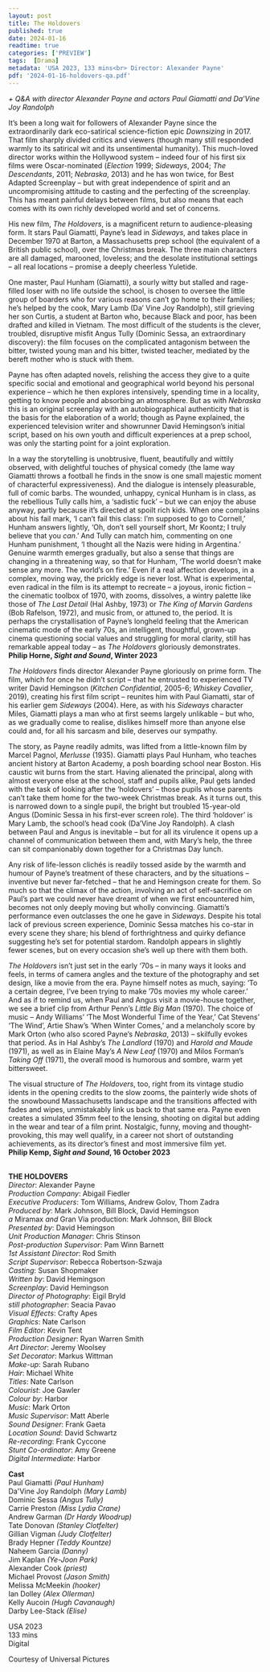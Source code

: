 ```yaml
---
layout: post
title: The Holdovers
published: true
date: 2024-01-16
readtime: true
categories: ['PREVIEW']
tags:  [Drama]
metadata: 'USA 2023, 133 mins<br> Director: Alexander Payne'
pdf: '2024-01-16-holdovers-qa.pdf'
---
```


_+ Q&A with director Alexander Payne and actors Paul Giamatti and Da’Vine Joy Randolph_

It’s been a long wait for followers of Alexander Payne since the extraordinarily dark eco-satirical science-fiction epic _Downsizing_ in 2017. That film sharply divided critics and viewers (though many still responded warmly to its satirical wit and its unsentimental humanity). This much-loved director works within the Hollywood system – indeed four of his first six films were Oscar-nominated (_Election_ 1999; _Sideways_, 2004; _The Descendants_, 2011; _Nebraska_, 2013) and he has won twice, for Best Adapted Screenplay – but with great independence of spirit and an uncompromising attitude to casting and the perfecting of the screenplay. This has meant painful delays between films, but also means that each comes with its own richly developed world and set of concerns.

His new film, _The Holdovers_, is a magnificent return to audience-pleasing form. It stars Paul Giamatti, Payne’s lead in _Sideways_, and takes place in December 1970 at Barton, a Massachusetts prep school (the equivalent of a British public school), over the Christmas break. The three main characters are all damaged, marooned, loveless; and the desolate institutional settings – all real locations – promise a deeply cheerless Yuletide.

One master, Paul Hunham (Giamatti), a sourly witty but stalled and rage-filled loser with no life outside the school, is chosen to oversee the little group of boarders who for various reasons can’t go home to their families; he’s helped by the cook, Mary Lamb (Da’ Vine Joy Randolph), still grieving her son Curtis, a student at Barton who, because Black and poor, has been drafted and killed in Vietnam. The most difficult of the students is the clever, troubled, disruptive misfit Angus Tully (Dominic Sessa, an extraordinary discovery): the film focuses on the complicated antagonism between the bitter, twisted young man and his bitter, twisted teacher, mediated by the bereft mother who is stuck with them.

Payne has often adapted novels, relishing the access they give to a quite specific social and emotional and geographical world beyond his personal experience – which he then explores intensively, spending time in a locality, getting to know people and absorbing an atmosphere. But as with _Nebraska_ this is an original screenplay with an autobiographical authenticity that is the basis for the elaboration of a world; though as Payne explained, the experienced television writer and showrunner David Hemingson’s initial script, based on his own youth and difficult experiences at a prep school, was only the starting point for a joint exploration.

In a way the storytelling is unobtrusive, fluent, beautifully and wittily observed, with delightful touches of physical comedy (the lame way Giamatti throws a football he finds in the snow is one small majestic moment of characterful expressiveness). And the dialogue is intensely pleasurable, full of comic barbs. The wounded, unhappy, cynical Hunham is in class, as the rebellious Tully calls him, a ‘sadistic fuck’ – but we can enjoy the abuse anyway, partly because it’s directed at spoilt rich kids. When one complains about his fail mark, ‘I can’t fail this class: I’m supposed to go to Cornell,’ Hunham answers lightly, ‘Oh, don’t sell yourself short, Mr Koontz; I truly believe that you _can_.’ And Tully can match him, commenting on one Hunham punishment, ‘I thought all the Nazis were hiding in Argentina.’ Genuine warmth emerges gradually, but also a sense that things are changing in a threatening way, so that for Hunham, ‘The world doesn’t make sense any more. The world’s on fire.’ Even if a real affection develops, in a complex, moving way, the prickly edge is never lost. What is experimental, even radical in the film is its attempt to recreate – a joyous, ironic fiction – the cinematic toolbox of 1970, with zooms, dissolves, a wintry palette like those of _The Last Detail_ (Hal Ashby, 1973) or _The King of Marvin Gardens_ (Bob Rafelson, 1972), and music from, or attuned to, the period. It is perhaps the crystallisation of Payne’s longheld feeling that the American cinematic mode of the early 70s, an intelligent, thoughtful, grown-up cinema questioning social values and struggling for moral clarity, still has remarkable appeal today – as _The Holdovers_ gloriously demonstrates.  
**Philip Horne, _Sight and Sound_, Winter 2023**  

_The Holdovers_ finds director Alexander Payne gloriously on prime form. The film, which for once he didn’t script – that he entrusted to experienced TV writer David Hemingson (_Kitchen Confidential_, 2005-6; _Whiskey Cavalier_, 2019), creating his first film script – reunites him with Paul Giamatti, star of his earlier gem _Sideways_ (2004). Here, as with his _Sideways_ character Miles, Giamatti plays a man who at first seems largely unlikable – but who, as we gradually come to realise, dislikes himself more than anyone else could and, for all his sarcasm and bile, deserves our sympathy.

The story, as Payne readily admits, was lifted from a little-known film by Marcel Pagnol, _Merlusse_ (1935). Giamatti plays Paul Hunham, who teaches ancient history at Barton Academy, a posh boarding school near Boston. His caustic wit burns from the start. Having alienated the principal, along with almost everyone else at the school, staff and pupils alike, Paul gets landed with the task of looking after the ‘holdovers’ – those pupils whose parents can’t take them home for the two-week Christmas break. As it turns out, this is narrowed down to a single pupil, the bright but troubled 15-year-old Angus (Dominic Sessa in his first-ever screen role). The third ‘holdover’ is Mary Lamb, the school’s head cook (Da’Vine Joy Randolph). A clash between Paul and Angus is inevitable – but for all its virulence it opens up a channel of communication between them and, with Mary’s help, the three can sit companionably down together for a Christmas Day lunch.

Any risk of life-lesson clichés is readily tossed aside by the warmth and humour of Payne’s treatment of these characters, and by the situations – inventive but never far-fetched – that he and Hemingson create for them. So much so that the climax of the action, involving an act of self-sacrifice on Paul’s part we could never have dreamt of when we first encountered him, becomes not only deeply moving but wholly convincing. Giamatti’s performance even outclasses the one he gave in _Sideways_. Despite his total lack of previous screen experience, Dominic Sessa matches his co-star in every scene they share; his blend of forthrightness and quirky defiance suggesting he’s set for potential stardom. Randolph appears in slightly fewer scenes, but on every occasion she’s well up there with them both.

_The Holdovers_ isn’t just set in the early ‘70s – in many ways it looks and feels, in terms of camera angles and the texture of the photography and set design, like a movie from the era. Payne himself notes as much, saying: ‘To a certain degree, I’ve been trying to make ’70s movies my whole career.’ And as if to remind us, when Paul and Angus visit a movie-house together, we see a brief clip from Arthur Penn’s _Little Big Man_ (1970). The choice of music – Andy Williams’ ‘The Most Wonderful Time of the Year,’ Cat Stevens’ ‘The Wind’, Artie Shaw’s ‘When Winter Comes,’ and a melancholy score by Mark Orton (who also scored Payne’s _Nebraska_, 2013) – skilfully evokes that period. As in Hal Ashby’s _The Landlord_ (1970) and _Harold and Maude_ (1971), as well as in Elaine May’s _A New Leaf_ (1970) and Milos Forman’s _Taking Off_ (1971), the overall mood is humorous and sombre, warm yet bittersweet.

The visual structure of _The Holdovers_, too, right from its vintage studio idents in the opening credits to the slow zooms, the painterly wide shots of the snowbound Massachusetts landscape and the transitions affected with fades and wipes, unmistakably link us back to that same era. Payne even creates a simulated 35mm feel to the lensing, shooting on digital but adding in the wear and tear of a film print. Nostalgic, funny, moving and thought-provoking, this may well qualify, in a career not short of outstanding achievements, as its director’s finest and most immersive film yet.  
**Philip Kemp, _Sight and Sound_, 16 October 2023**  
<br>

**THE HOLDOVERS**  
_Director_: Alexander Payne  
_Production Company_: Abigail Fiedler  
_Executive Producers_: Tom Williams, Andrew Golov, Thom Zadra   
_Produced by_: Mark Johnson, Bill Block, David Hemingson  
_a_ Miramax _and_ Gran Via production: Mark Johnson, Bill Block  
_Presented by_: David Hemingson  
_Unit Production Manager_: Chris Stinson  
_Post-production Supervisor_: Pam Winn Barnett  
_1st Assistant Director_: Rod Smith  
_Script Supervisor_: Rebecca Robertson-Szwaja  
_Casting_: Susan Shopmaker  
_Written by_: David Hemingson  
_Screenplay_: David Hemingson  
_Director of Photography_: Eigil Bryld  
_still photographer_: Seacia Pavao  
_Visual Effects_: Crafty Apes  
_Graphics_: Nate Carlson  
_Film Editor_: Kevin Tent  
_Production Designer_: Ryan Warren Smith  
_Art Director_: Jeremy Woolsey  
_Set Decorator_: Markus Wittman  
_Make-up_: Sarah Rubano  
_Hair_: Michael White  
_Titles_: Nate Carlson  
_Colourist_: Joe Gawler  
_Colour by_: Harbor  
_Music_: Mark Orton  
_Music Supervisor_: Matt Aberle  
_Sound Designer_: Frank Gaeta  
_Location Sound_: David Schwartz  
_Re-recording_: Frank Cyccone  
_Stunt Co-ordinator_: Amy Greene  
_Digital Intermediate_: Harbor  

**Cast**  
Paul Giamatti _(Paul Hunham)_  
Da'Vine Joy Randolph _(Mary Lamb)_  
Dominic Sessa _(Angus Tully)_  
Carrie Preston _(Miss Lydia Crane)_  
Andrew Garman _(Dr Hardy Woodrup)_  
Tate Donovan _(Stanley Clotfelter)_  
Gillian Vigman _(Judy Clotfelter)_  
Brady Hepner _(Teddy Kountze)_  
Naheem Garcia _(Danny)_  
Jim Kaplan _(Ye-Joon Park)_  
Alexander Cook _(priest)_  
Michael Provost _(Jason Smith)_  
Melissa McMeekin _(hooker)_  
Ian Dolley _(Alex Ollerman)_  
Kelly Aucoin _(Hugh Cavanaugh)_  
Darby Lee-Stack _(Elise)_  

USA 2023  
133 mins  
Digital  

Courtesy of Universal Pictures  
<!--stackedit_data:
eyJoaXN0b3J5IjpbMjkyMDA1MjczXX0=
-->